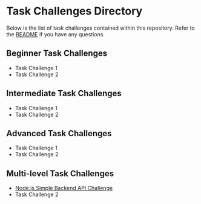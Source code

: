 # Task Challenges Directory

Below is the list of task challenges contained within this repository. Refer to the [README](../README.md) if you have any questions.

## Beginner Task Challenges

- Task Challenge 1
- Task Challenge 2

## Intermediate Task Challenges

- Task Challenge 1
- Task Challenge 2

## Advanced Task Challenges

- Task Challenge 1
- Task Challenge 2

## Multi-level Task Challenges

- [Node.js Simple Backend API Challenge](./_example-task-challenge.md)
- Task Challenge 2
